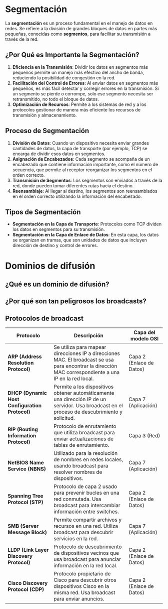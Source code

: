 # Segmentación

La **segmentación** es un proceso fundamental en el manejo de datos en redes. Se refiere a la división de grandes bloques de datos en partes más pequeñas, conocidas como **segmentos**, para facilitar su transmisión a través de la red.

## ¿Por Qué es Importante la Segmentación?

1. **Eficiencia en la Transmisión**: Dividir los datos en segmentos más pequeños permite un manejo más efectivo del ancho de banda, reduciendo la posibilidad de congestión en la red.
2. **Facilitación del Control de Errores**: Al enviar datos en segmentos más pequeños, es más fácil detectar y corregir errores en la transmisión. Si un segmento se pierde o corrompe, solo ese segmento necesita ser retransmitido, no todo el bloque de datos.
3. **Optimización de Recursos**: Permite a los sistemas de red y a los protocolos gestionar de manera más eficiente los recursos de transmisión y almacenamiento.

## Proceso de Segmentación

1. **División de Datos**: Cuando un dispositivo necesita enviar grandes cantidades de datos, la capa de transporte (por ejemplo, TCP) se encarga de dividir esos datos en segmentos.
2. **Asignación de Encabezados**: Cada segmento se acompaña de un encabezado que contiene información importante, como el número de secuencia, que permite al receptor reorganizar los segmentos en el orden correcto.
3. **Transmisión de Segmentos**: Los segmentos son enviados a través de la red, donde pueden tomar diferentes rutas hacia el destino.
4. **Reensamblaje**: Al llegar al destino, los segmentos son reensamblados en el orden correcto utilizando la información del encabezado.

## Tipos de Segmentación

- **Segmentación en la Capa de Transporte**: Protocolos como TCP dividen los datos en segmentos para su transmisión.
- **Segmentación en la Capa de Enlace de Datos**: En esta capa, los datos se organizan en tramas, que son unidades de datos que incluyen dirección de destino y control de errores.


# Dominios de difusión

## ¿Qué es un dominio de difusión?

## ¿Por qué son tan peligrosos los broadcasts?

## Protocolos de broadcast

| **Protocolo**        | **Descripción**                                                                                          | **Capa del modelo OSI** |
|----------------------|----------------------------------------------------------------------------------------------------------|-------------------------|
| **ARP (Address Resolution Protocol)** | Se utiliza para mapear direcciones IP a direcciones MAC. El broadcast se usa para encontrar la dirección MAC correspondiente a una IP en la red local. | Capa 2 (Enlace de Datos) |
| **DHCP (Dynamic Host Configuration Protocol)** | Permite a los dispositivos obtener automáticamente una dirección IP de un servidor. Usa broadcast en el proceso de descubrimiento y solicitud. | Capa 7 (Aplicación)      |
| **RIP (Routing Information Protocol)** | Protocolo de enrutamiento que utiliza broadcast para enviar actualizaciones de tablas de enrutamiento. | Capa 3 (Red)            |
| **NetBIOS Name Service (NBNS)**       | Utilizado para la resolución de nombres en redes locales, usando broadcast para resolver nombres de dispositivos. | Capa 7 (Aplicación)      |
| **Spanning Tree Protocol (STP)**      | Protocolo de capa 2 usado para prevenir bucles en una red conmutada. Usa broadcast para intercambiar información entre switches. | Capa 2 (Enlace de Datos) |
| **SMB (Server Message Block)**        | Permite compartir archivos y recursos en una red. Utiliza broadcast para descubrir servicios en la red. | Capa 7 (Aplicación)      |
| **LLDP (Link Layer Discovery Protocol)** | Protocolo de descubrimiento de dispositivos vecinos que usa broadcast para anunciar información en la red local. | Capa 2 (Enlace de Datos) |
| **Cisco Discovery Protocol (CDP)**    | Protocolo propietario de Cisco para descubrir otros dispositivos Cisco en la misma red. Usa broadcast para enviar anuncios. | Capa 2 (Enlace de Datos) |
